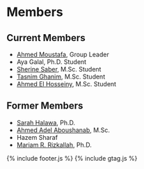 # Members

## Current Members
- [Ahmed Moustafa](AhmedMoustafa), Group Leader
- Aya Galal, Ph.D. Student
- [Sherine Saber](SherineSaber), M.Sc. Student
- [Tasnim Ghanim](TasnimGhanim), M.Sc. Student
- [Ahmed El Hosseiny](AhmedElhosseiny), M.Sc. Student

## Former Members
- [Sarah Halawa](SarahHalawa), Ph.D.
- [Ahmed Adel Aboushanab](ahmedadelaboushanab), M.Sc.
- Hazem Sharaf
- [Mariam R. Rizkallah](MariamRRizkallah), Ph.D.


{% include footer.js %}
{% include gtag.js %}
